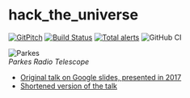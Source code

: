 # hack_the_universe

[![GitPitch](https://gitpitch.com/assets/badge.svg)](https://gitpitch.com/hotpeppersec/hack_the_universe/master)
[![Build Status](https://travis-ci.com/hotpeppersec/hack_the_universe.svg?branch=master)](https://travis-ci.com/hotpeppersec/hack_the_universe)
[![Total alerts](https://img.shields.io/lgtm/alerts/g/hotpeppersec/hack_the_universe.svg?logo=lgtm&logoWidth=18)](https://lgtm.com/projects/g/hotpeppersec/hack_the_universe/alerts/)
![GitHub CI](https://github.com/hotpeppersec/hack_the_universe/workflows/CI/badge.svg?branch=master)

![Parkes](https://github.com/hotpeppersec/hack_the_universe/blob/master/assets/img/Parkes_radio_telescope.jpg)<br>*Parkes Radio Telescope*

- [Original talk on Google slides, presented in 2017](https://docs.google.com/presentation/d/15SsmWDigwKuY_t6yHhm1zHls5Sz6r3hq3XSGUgyuw-M/)
- [Shortened version of the talk](https://gitpitch.com/hotpeppersec/hack_the_universe/master?p=short_version)
